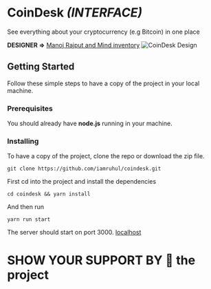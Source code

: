 # CoinDesk *(INTERFACE)*
See everything about your cryptocurrency (e.g Bitcoin) in one place


**DESIGNER =>** [Manoj Rajput and Mind inventory](https://www.behance.net/gallery/63672347/Coindesk-Dashboard)
![CoinDesk Design](https://mir-s3-cdn-cf.behance.net/project_modules/1400/08a50863672347.5ab8d7a978c49.png)

## Getting Started

Follow these simple steps to have a copy of the project in your local machine.

### Prerequisites

You should already have **node.js** running in your machine.

### Installing
To have a copy of the project, clone the repo or download the zip file.

```
git clone https://github.com/iamruhul/coindesk.git
```

First cd into the project and install the dependencies

```
cd coindesk && yarn install
```

And  then run
```
yarn run start
```

The server should start on port 3000. [localhost](http://localhost:3000)



# SHOW YOUR SUPPORT BY 🌟 the project
